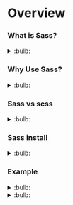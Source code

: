 # Overview

### What is Sass?

<details>
  <summary>:bulb:</summary>
 <li>Sass stands for Syntactically Awesome Stylesheet</li>
 <li>Sass is an extension to CSS</li>
 <li>Sass is a CSS pre-processor</li>
 <li>Sass stands for Syntactically Awesome Stylesheet</li>
 <li>Sass is completely compatible with all versions of CSS</li>
 <li>Sass reduces repetition of CSS and therefore saves time</li>
 <li>Sass is free to download and use</li>
</details>

### Why Use Sass?
<details>
  <summary>:bulb:</summary>
  
<li>It is easy, short and clean in a programming construct.</li>
<li>It contains all the features of CSS along with some advance features.</li>
<li>don't need to repeat similar CSS again and again in your project.</li>
</details>

### Sass vs scss
<details>
  <summary>:bulb:</summary>
  
![image](https://user-images.githubusercontent.com/75599178/174654405-8209e133-4386-4baa-8e73-bea84ad55c69.png)
</details>

### Sass install
<details>
  <summary>:bulb:</summary>
  * Sass for html page we have to add vscode extension which is sass live compiler.

  * To start, create a folder with two folders inside, CSS and images. Then inside the CSS folder create a file with the Sass extension (style.scss)in my case it's style.scss.

  * Then open it and the file will be detected right away. Below the editor a button will appear named Watch Sass. Just click on it to tell Sass to watch this file and start generating (compiling) code in the CSS file.

  * Once SASS finishes compiling it will create three files in the project's CSS folder: style.css, style.scss, and style.css.map. It tracks all the changes and it is ready to generate CSS code.

  * Then , we will link our CSS file in the index.html file.
  
For reference, visit https://www.youtube.com/watch?v=Zz6eOVaaelI.
``` css
<link rel="stylesheet" href="css/style.css">
 ```
</details>

### Example

<details>
  <summary>:bulb:</summary>
  
![image](https://user-images.githubusercontent.com/75599178/174790669-6cbb8473-dd03-4040-852b-823bedd762ad.png)

``` html
<!-- index.html -->  
  
  
<!DOCTYPE html>
<html lang="en">
<head>
      <meta charset="UTF-8">
      <meta http-equiv="X-UA-Compatible" content="IE=edge">
      <meta name="viewport" content="width=device-width, initial-scale=1.0">
      <link rel="stylesheet" href="css/style.css">
      <title>SASS Tutorial</title>
</head>
<body>
      <header>
            <h1>WELCOME</h1>
            <button>Add Details</button>
      </header>
      <div class="contact">
            
            <div class="info">
                  <h1>Contact Info</h1>
                  <p>This is the page to show the contacts.</p>
                  <button>Details</button>
            </div>
      </div>
</body>
</html>

```
``` css 
/* style.css */
  
  
header {
  margin: 2rem 2rem 2rem 50rem;
  display: flex;
  justify-content: center;
  color: rgb(58, 42, 42);
}
header button {
  background: rgb(56, 146, 142);
}
header button:hover {
  background: red;
}

body {
  background-color: #ab99ca;
  padding: 2rem;
  min-height: 100vh;
  align-items: center;
}
body .contact button {
  background: rgb(58, 148, 90);
}
/*# sourceMappingURL=style.css.map */
  
```
  
 ```css 
  
/* style.css.map */
  
{"version":3,"sources":["style.scss","style.css"],"names":[],"mappings":"AAMA;EACI,4BAAA;EACA,aAAA;EACA,uBAAA;EACA,sBANU;ACCd;ADMI;EACI,6BATM;ACKd;ADKQ;EACI,eAAA;ACHZ;;ADOA;EACI,yBAAA;EACA,aAAA;EACA,iBAAA;EACA,mBAAA;ACJJ;ADKI;EACI,4BAAA;ACHR","file":"style.css"}
  
```
```css 
 /* style.scss */


$primaryBtn : rgb(56, 146, 142);
$textColor  : rgb(58, 42, 42);

header{
    margin: 2rem 2rem 2rem 50rem;
    display: flex;
    justify-content: center;
    color: $textColor;
    button {
        background: $primaryBtn;
        &:hover {
            background: red;
        }
    }
}
body {
    background-color: #ab99ca;
    padding: 2rem;
    min-height: 100vh;
    align-items: center;
    .contact button {
        background: rgb(58, 148, 90);
    }
}
```
Interface will be :

![image](https://user-images.githubusercontent.com/75599178/174791880-5ded9321-c8a2-43b3-882f-9c10bf956fe7.png)
</details>

<details>
  <summary>:bulb:</summary>
Switch the watch sass in task bar of vscode.  

``` html
  <!DOCTYPE html>
<html lang="en">
<head>
      <meta charset="UTF-8">
      <meta http-equiv="X-UA-Compatible" content="IE=edge">
      <meta name="viewport" content="width=device-width, initial-scale=1.0">
      <link rel="stylesheet" href="css/style.css">
      <title>SASS Tutorial</title>
</head>
<body>
      <header>
            <h1>WELCOME</h1>
            <button>Add Details</button>
      </header>
      <div class="contact">
            
            <div class="info">
                  <h1>Contact Info</h1>
                  <p>This is the page to show the contacts.</p>
                  <button>Details</button>
            </div>
      </div>
</body>
</html>

```
  
``` css
  /* style.scss */
   header{
    background: rgb(88, 192, 114);
    display: flex;
    justify-content: center;
    align-items: center;
}
```

</details>


